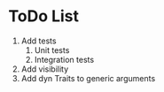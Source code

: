 # ToDo List
 1. Add tests
     1. Unit tests
     2. Integration tests
 2. Add visibility
 3. Add dyn Traits to generic arguments